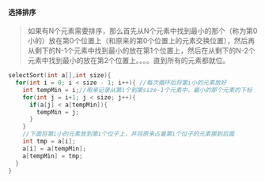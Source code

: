 #### 选择排序

> 如果有N个元素需要排序，那么首先从N个元素中找到最小的那个（称为第0小的）放在第0个位置上（和原来的第0个位置上的元素交换位置），然后再从剩下的N-1个元素中找到最小的放在第1个位置上，然后在从剩下的N-2个元素中找到最小的放在第2个位置上。。。。直到所有的元素都就位。

```c++
selectSort(int a[],int size){
  for(int i = 0; i < size - 1; i++){ //每次循环后将第i小的元素放好
    int tempMin = i;//用来记录从第i个到第size-1个元素中，最小的那个元素的下标
    for(int j = i+1; j < size; j++){
      if(a[j] < a[tempMin]){
        tempMin = j;
      }
    }
    //下面将第i小的元素放到第i个位子上，并将原来占着第i个位子的元素挪到后面
    int tmp = a[i];
    a[i] = a[tempMin];
    a[tempMin] = tmp;
  }
}
```


